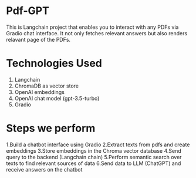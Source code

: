# Pdf-GPT

This is Langchain project that enables you to interact with any PDFs via Gradio chat interface. It not only fetches relevant answers but also renders relavant page of the PDFs.

# Technologies Used
1. Langchain
2. ChromaDB as vector store
3. OpenAI embeddings
4. OpenAI chat model (gpt-3.5-turbo)
5. Gradio 

# Steps we perform

1.Build a chatbot interface using Gradio
2.Extract texts from pdfs and create embeddings
3.Store embeddings in the Chroma vector database
4.Send query to the backend (Langchain chain)
5.Perform semantic search over texts to find relevant sources of data
6.Send data to LLM (ChatGPT) and receive answers on the chatbot

